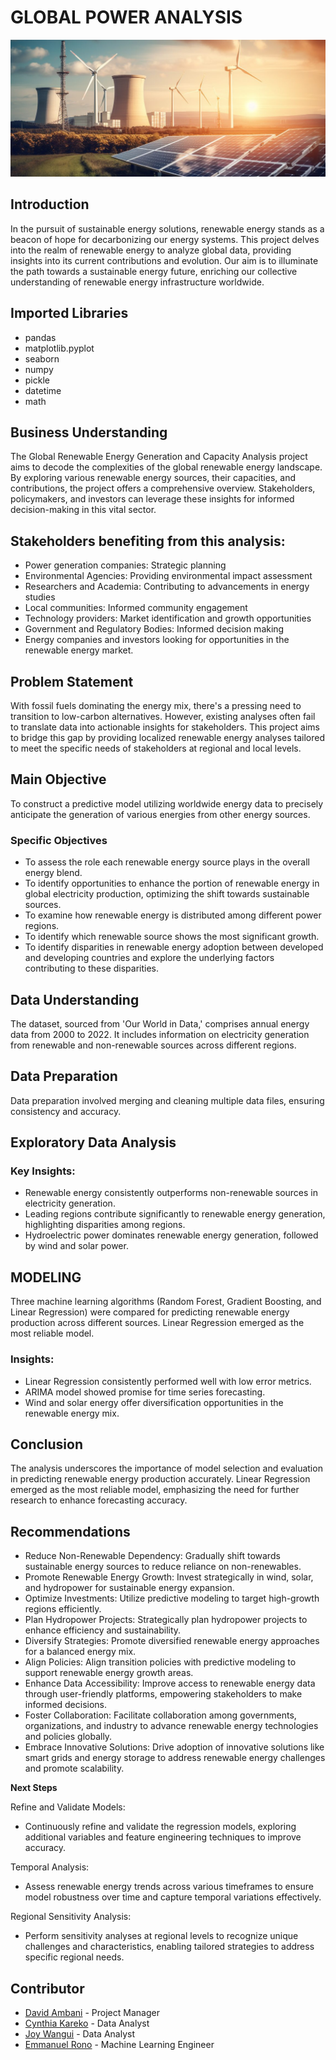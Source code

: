 # GLOBAL POWER ANALYSIS
![Power plants](power.jpg)

## Introduction
In the pursuit of sustainable energy solutions, renewable energy stands as a beacon of hope for decarbonizing our energy systems. This project delves into the realm of renewable energy to analyze global data, providing insights into its current contributions and evolution. Our aim is to illuminate the path towards a sustainable energy future, enriching our collective understanding of renewable energy infrastructure worldwide.

## Imported Libraries
- pandas
- matplotlib.pyplot
- seaborn
- numpy
- pickle
- datetime
- math

## Business Understanding
The Global Renewable Energy Generation and Capacity Analysis project aims to decode the complexities of the global renewable energy landscape. By exploring various renewable energy sources, their capacities, and contributions, the project offers a comprehensive overview. Stakeholders, policymakers, and investors can leverage these insights for informed decision-making in this vital sector.

## Stakeholders benefiting from this analysis:
- Power generation companies: Strategic planning
- Environmental Agencies: Providing environmental impact assessment
- Researchers and Academia: Contributing to advancements in energy studies
- Local communities: Informed community engagement
- Technology providers: Market identification and growth opportunities
- Government and Regulatory Bodies: Informed decision making
- Energy companies and investors looking for opportunities in the renewable energy market.

## Problem Statement
With fossil fuels dominating the energy mix, there's a pressing need to transition to low-carbon alternatives. However, existing analyses often fail to translate data into actionable insights for stakeholders. This project aims to bridge this gap by providing localized renewable energy analyses tailored to meet the specific needs of stakeholders at regional and local levels.

## Main Objective
To construct a predictive model utilizing worldwide energy data to precisely anticipate the generation of various energies from other energy sources.

### Specific Objectives
- To assess the role each renewable energy source plays in the overall energy blend.
- To identify opportunities to enhance the portion of renewable energy in global electricity production, optimizing the shift towards sustainable sources.
- To examine how renewable energy is distributed among different power regions.
- To identify which renewable source shows the most significant growth.
- To identify disparities in renewable energy adoption between developed and developing countries and explore the underlying factors contributing to these disparities.

## Data Understanding
The dataset, sourced from 'Our World in Data,' comprises annual energy data from 2000 to 2022. It includes information on electricity generation from renewable and non-renewable sources across different regions.

## Data Preparation
Data preparation involved merging and cleaning multiple data files, ensuring consistency and accuracy.

## Exploratory Data Analysis
### Key Insights:

- Renewable energy consistently outperforms non-renewable sources in electricity generation.
- Leading regions contribute significantly to renewable energy generation, highlighting disparities among regions.
- Hydroelectric power dominates renewable energy generation, followed by wind and solar power.

## MODELING

Three machine learning algorithms (Random Forest, Gradient Boosting, and Linear Regression) were compared for predicting renewable energy production across different sources. Linear Regression emerged as the most reliable model.

### Insights:

- Linear Regression consistently performed well with low error metrics.
- ARIMA model showed promise for time series forecasting.
- Wind and solar energy offer diversification opportunities in the renewable energy mix.

## Conclusion

The analysis underscores the importance of model selection and evaluation in predicting renewable energy production accurately. Linear Regression emerged as the most reliable model, emphasizing the need for further research to enhance forecasting accuracy.

## Recommendations
- Reduce Non-Renewable Dependency: Gradually shift towards sustainable energy sources to reduce reliance on non-renewables.
- Promote Renewable Energy Growth: Invest strategically in wind, solar, and hydropower for sustainable energy expansion.
- Optimize Investments: Utilize predictive modeling to target high-growth regions efficiently.
- Plan Hydropower Projects: Strategically plan hydropower projects to enhance efficiency and sustainability.
- Diversify Strategies: Promote diversified renewable energy approaches for a balanced energy mix.
- Align Policies: Align transition policies with predictive modeling to support renewable energy growth areas.
- Enhance Data Accessibility: Improve access to renewable energy data through user-friendly platforms, empowering stakeholders to make informed decisions.
- Foster Collaboration: Facilitate collaboration among governments, organizations, and industry to advance renewable energy technologies and policies globally.
- Embrace Innovative Solutions: Drive adoption of innovative solutions like smart grids and energy storage to address renewable energy challenges and promote scalability.

**Next Steps**

Refine and Validate Models:
- Continuously refine and validate the regression models, exploring additional variables and feature engineering techniques to improve accuracy.

Temporal Analysis:
- Assess renewable energy trends across various timeframes to ensure model robustness over time and capture temporal variations effectively.

Regional Sensitivity Analysis:
- Perform sensitivity analyses at regional levels to recognize unique challenges and characteristics, enabling tailored strategies to address specific regional needs.

## Contributor
- [David Ambani](https://github.com/bulemi2) - Project Manager
- [Cynthia Kareko](https://github.com/karekocyn) - Data Analyst
- [Joy Wangui](https://github.com/carfew001) - Data Analyst
- [Emmanuel Rono](https://github.com/marttech26) - Machine Learning Engineer
